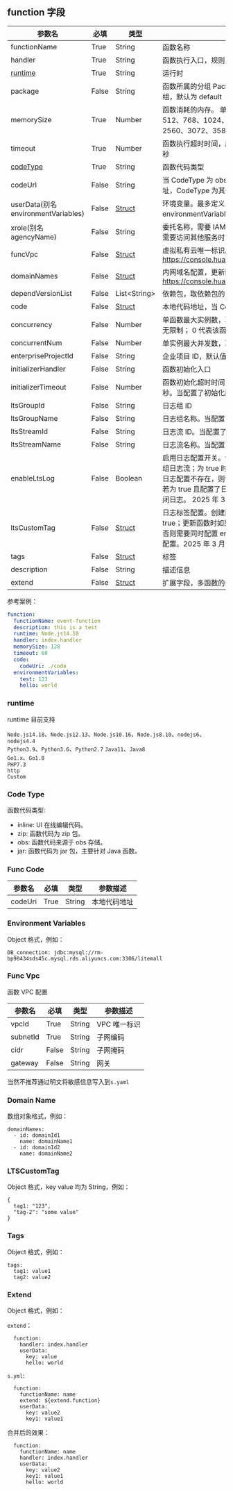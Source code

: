 ## function 字段

| 参数名                              | 必填  | 类型                             | 参数描述                                                                                                                                                                                                                                                          |
| ----------------------------------- | ----- | -------------------------------- | ----------------------------------------------------------------------------------------------------------------------------------------------------------------------------------------------------------------------------------------------------------------- |
| functionName                        | True  | String                           | 函数名称                                                                                                                                                                                                                                                          |
| handler                             | True  | String                           | 函数执行入口，规则：xx.xx，必须包含“. ”                                                                                                                                                                                                                           |
| [runtime](#runtime)                 | True  | String                           | 运行时                                                                                                                                                                                                                                                            |
| package                             | False | String                           | 函数所属的分组 Package，用于用户针对函数的自定义分组，默认为 default                                                                                                                                                                                              |
| memorySize                          | True  | Number                           | 函数消耗的内存。 单位 M。 取值范围为：128、256、512、768、1024、1280、1536、1792、2048、2560、3072、3584、4096                                                                                                                                                    |
| timeout                             | True  | Number                           | 函数执行超时时间，超时函数将被强行停止，范围 3 ～ 900 秒                                                                                                                                                                                                          |
| [codeType](#code-type)              | True  | String                           | 函数代码类型                                                                                                                                                                                                                                                      |
| codeUrl                             | False | String                           | 当 CodeType 为 obs 时，该值为函数代码包在 OBS 上的地址，CodeType 为其他值时，该字段为空。                                                                                                                                                                         |
| userData(别名 environmentVariables) | False | [Struct](#environment-variables) | 环境变量。最多定义 20 个，总长度不超过 4KB, userData 与 environmentVariables 同事存在时，userData 字段生效                                                                                                                                                        |
| xrole(别名 agencyName)              | False | String                           | 委托名称，需要 IAM 支持，并在 IAM 界面创建委托，当函数需要访问其他服务时，必须提供该字段                                                                                                                                                                          |
| funcVpc                             | False | [Struct](#func-vpc)              | 虚拟私有云唯一标识。配置时，agencyName 必填。https://console.huaweicloud.com/vpc/#/vpc/vpcs/list                                                                                                                                                                  |
| domainNames                         | False | [Struct](#domain-name)           | 内网域名配置，更新函数时生效。https://console.huaweicloud.com/dns/#/dns/privatezones                                                                                                                                                                              |
| dependVersionList                   | False | List\<String\>                   | 依赖包，取依赖包的 ID                                                                                                                                                                                                                                             |
| code                                | False | [Struct](#func-code)             | 本地代码地址，当 CodeType 为 zip 时，必填                                                                                                                                                                                                                         |
| concurrency                         | False | Number                           | 单函数最大实例数，取值-1 到 1000。 -1 代表该函数实例数无限制； 0 代表该函数被禁用                                                                                                                                                                                 |
| concurrentNum                       | False | Number                           | 单实例最大并发数，取值-1 到 1000                                                                                                                                                                                                                                  |
| enterpriseProjectId                 | False | String                           | 企业项目 ID，默认值为 0                                                                                                                                                                                                                                           |
| initializerHandler                  | False | String                           | 函数初始化入口                                                                                                                                                                                                                                                    |
| initializerTimeout                  | False | Number                           | 函数初始化超时时间，超时函数将被强行停止，范围 1 ~ 300 秒。当配置了初始化函数，此参数必填                                                                                                                                                                         |
| ltsGroupId                          | False | String                           | 日志组 ID                                                                                                                                                                                                                                                         |
| ltsGroupName                        | False | String                           | 日志组名称。当配置了日志组 ID，此参数必填                                                                                                                                                                                                                         |
| ltsStreamId                         | False | String                           | 日志流 ID。当配置了日志组 ID，此参数必填                                                                                                                                                                                                                          |
| ltsStreamName                       | False | String                           | 日志流名称。当配置了日志组 ID，此参数必填                                                                                                                                                                                                                         |
| enableLtsLog                        | False | Boolean                          | 启用日志配置开关。创建函数时，配置为 false 时不创建日志组日志流；为 true 时，若日志配置存在则使用日志配置，若日志配置不存在，则创建默认的日志组日志流。更新函数时，若为 true 且配置了日志配置，则开启日志；若为 false，则关闭日志。 2025 年 3 月 0.0.2 版本新增。 |
| ltsCustomTag                        | False | [Struct](#LTSCustomTag)          | 日志标签配置。创建函数时须同时配置 enableLtsLog 为 true；更新函数时如果已经开启日志，直接使用该配置即可，否则需要同时配置 enableLtsLog 为 true 及上文具体的日志配置。2025 年 3 月 0.0.2 版本新增。                                                                |
| tags                                | False | [Struct](#tags)                  | 标签                                                                                                                                                                                                                                                              |
| description                         | False | String                           | 描述信息                                                                                                                                                                                                                                                          |
| extend                              | False | [Struct](#extend)                | 扩展字段，多函数的公共属性放到 extend 字段中                                                                                                                                                                                                                      |

参考案例：

```yaml
function:
  functionName: event-function
  description: this is a test
  runtime: Node.js14.18
  handler: index.handler
  memorySize: 128
  timeout: 60
  code:
    codeUri: ./code
  environmentVariables:
    test: 123
    hello: world
```

### runtime

runtime 目前支持

`Node.js14.18`、`Node.js12.13`、`Node.js10.16`、`Node.js8.10`、`nodejs6`、`nodejs4.4`  
`Python3.9`、`Python3.6`、`Python2.7`
`Java11`、`Java8`  
`Go1.x`、`Go1.8`  
`PHP7.3`  
`http`  
`Custom`

### Code Type

函数代码类型:

- inline: UI 在线编辑代码。
- zip: 函数代码为 zip 包。
- obs: 函数代码来源于 obs 存储。
- jar: 函数代码为 jar 包，主要针对 Java 函数。

### Func Code

| 参数名  | 必填 | 类型   | 参数描述     |
| ------- | ---- | ------ | ------------ |
| codeUri | True | String | 本地代码地址 |

### Environment Variables

Object 格式，例如：

```
DB_connection: jdbc:mysql://rm-bp90434sds45c.mysql.rds.aliyuncs.com:3306/litemall
```

### Func Vpc

函数 VPC 配置

| 参数名   | 必填  | 类型   | 参数描述     |
| -------- | ----- | ------ | ------------ |
| vpcId    | True  | String | VPC 唯一标识 |
| subnetId | True  | String | 子网编码     |
| cidr     | False | String | 子网掩码     |
| gateway  | False | String | 网关         |

当然不推荐通过明文将敏感信息写入到`s.yaml`

### Domain Name

数组对象格式，例如：

```
domainNames:
  - id: domainId1
    name: domainName1
  - id: domainId2
    name: domainName2
```

### LTSCustomTag

Object 格式，key value 均为 String，例如：

```
{
  tag1: "123",
  "tag-2": "some value"
}
```

### Tags

Object 格式，例如：

```
tags:
  tag1: value1
  tag2: value2
```

### Extend

Object 格式，例如：

`extend`：

```
  function:
    handler: index.handler
    userData:
      key: value
      hello: world
```

`s.yml`:

```
  function:
    functionName: name
    extend: ${extend.function}
    userData:
      key: value2
      key1: value1
```

合并后的效果：

```
  function:
    functionName: name
    handler: index.handler
    userData:
      key: value2
      key1: value1
      hello: world
```
